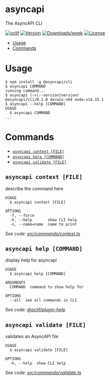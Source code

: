 asyncapi
========

The AsyncAPI CLI

[![oclif](https://img.shields.io/badge/cli-oclif-brightgreen.svg)](https://oclif.io)
[![Version](https://img.shields.io/npm/v/asyncapi.svg)](https://npmjs.org/package/asyncapi)
[![Downloads/week](https://img.shields.io/npm/dw/asyncapi.svg)](https://npmjs.org/package/asyncapi)
[![License](https://img.shields.io/npm/l/asyncapi.svg)](https://github.com/asyncapi/cli/blob/master/package.json)

<!-- toc -->
* [Usage](#usage)
* [Commands](#commands)
<!-- tocstop -->
# Usage
<!-- usage -->
```sh-session
$ npm install -g @asyncapi/cli
$ asyncapi COMMAND
running command...
$ asyncapi (-v|--version|version)
@asyncapi/cli/0.1.0 darwin-x64 node-v14.15.1
$ asyncapi --help [COMMAND]
USAGE
  $ asyncapi COMMAND
...
```
<!-- usagestop -->
# Commands
<!-- commands -->
* [`asyncapi context [FILE]`](#asyncapi-context-file)
* [`asyncapi help [COMMAND]`](#asyncapi-help-command)
* [`asyncapi validate [FILE]`](#asyncapi-validate-file)

## `asyncapi context [FILE]`

describe the command here

```
USAGE
  $ asyncapi context [FILE]

OPTIONS
  -f, --force
  -h, --help       show CLI help
  -n, --name=name  name to print
```

_See code: [src/commands/context.ts](https://github.com/asyncapi/cli/blob/v0.1.0/src/commands/context.ts)_

## `asyncapi help [COMMAND]`

display help for asyncapi

```
USAGE
  $ asyncapi help [COMMAND]

ARGUMENTS
  COMMAND  command to show help for

OPTIONS
  --all  see all commands in CLI
```

_See code: [@oclif/plugin-help](https://github.com/oclif/plugin-help/blob/v3.2.3/src/commands/help.ts)_

## `asyncapi validate [FILE]`

validates an AsyncAPI file

```
USAGE
  $ asyncapi validate [FILE]

OPTIONS
  -h, --help  show CLI help
```

_See code: [src/commands/validate.ts](https://github.com/asyncapi/cli/blob/v0.1.0/src/commands/validate.ts)_
<!-- commandsstop -->
